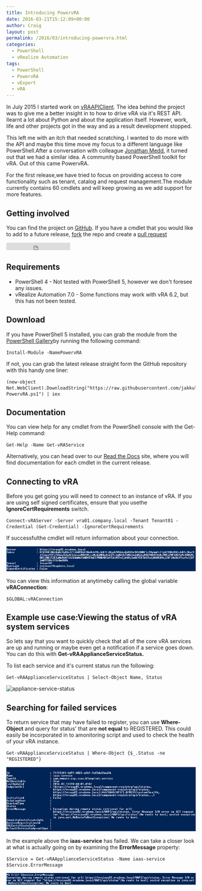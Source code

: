 ```yaml
---
title: Introducing PowervRA
date: 2016-03-21T15:12:09+00:00
author: Craig
layout: post
permalink: /2016/03/introducing-powervra.html
categories:
  - PowerShell
  - vRealize Automation
tags:
  - PowerShell
  - PowervRA
  - vExpert
  - vRA
---
```

In July 2015 I started work on [vRAAPIClient](https://github.com/chelnak/vRAAPIClient). The idea behind the project was to give me a better insight in to how to drive vRA via it's REST API. Ilearnt a lot about Python and about the application itself. However, work, life and other projects got in the way and as a result development stopped.

This left me with an itch that needed scratching. I wanted to do more with the API and maybe this time move my focus to a different language like PowerShell.After a conversation with colleague [Jonathan Medd](https://twitter.com/jonathanmedd/), it turned out that we had a similar idea. A community based PowerShell toolkit for vRA. Out of this came PowervRA.

For the first release,we have tried to focus on providing access to core functionality such as tenant, catalog and request management.The module currently contains 60 cmdlets and will keep growing as we add support for more features.

## Getting involved

You can find the project on [GitHub](http://vexpert.me/PowervRA). If you have a cmdlet that you would like to add to a future release, [fork](https://help.github.com/articles/fork-a-repo/) the repo and create a [pull request]("https://help.github.com/articles/creating-a-pull-request/.
)
<iframe src="https://ghbtns.com/github-btn.html?user=jakkulabs&repo=PowervRA&type=fork&count=true" width="170px" height="20px" frameborder="0" scrolling="0"></iframe>

<!--more-->
## Requirements

* PowerShell 4 - Not tested with PowerShell 5, however we don't foresee any issues.
* vRealize Automation 7.0 - Some functions may work with vRA 6.2, but this has not been tested.

## Download

If you have PowerShell 5 installed, you can grab the module from the <a href="https://www.powershellgallery.com/" target="_blank">PowerShell Gallery</a>by running the following command:

```
Install-Module -NamePowervRA
```

If not, you can grab the latest release straight form the GitHub repository with this handy one liner:

```
(new-object Net.WebClient).DownloadString("https://raw.githubusercontent.com/jakkulabs/PowervRA/master/Get-PowervRA.ps1") | iex
```

## Documentation

You can view help for any cmdlet from the PowerShell console with the Get-Help command:

```
Get-Help -Name Get-vRAService
```

Alternatively, you can head over to our [Read the Docs](http://powervra.readthedocs.org/) site, where you will find documentation for each cmdlet in the current release.

## Connecting to vRA

Before you get going you will need to connect to an instance of vRA. If you are using self signed certificates, ensure that you usethe **IgnoreCertRequirements** switch.

```
Connect-vRAServer -Server vra01.company.local -Tenant Tenant01 -Credential (Get-Credential) -IgnoreCertRequirements
```

If successfulthe cmdlet will return information about your connection.

![vraconnection](/assets/images/vraconnection.png)

You can view this information at anytimeby calling the global variable **vRAConnection**:

```
$GLOBAL:vRAConnection
```

## Example use case:Viewing the status of vRA system services

So lets say that you want to quickly check that all of the core vRA services are up and running or maybe even get a notification if a service goes down. You can do this with **Get-vRAApplianceServiceStatus.**

To list each service and it's current status run the following:

```
Get-vRAApplianceServiceStatus | Select-Object Name, Status
```

![appliance-service-status](http://www.helloitscraig.co.uk/wp-content/uploads/2016/03/Get-vRAApplianceServiceStatus-e1458224121579.png)

## Searching for failed services

To return service that may have failed to register, you can use **Where-Object** and query for status' that are **not equal** to REGISTERED. This could easily be incorporated in to amonitoring script and used to check the health of your vRA instance.

```
Get-vRAApplianceServiceStatus | Where-Object {$_.Status -ne "REGISTERED"}
```

![failed-service](/assets/images/FailedService-e1458224026231.png)

In the example above the **iaas-service** has failed. We can take a closer look at what is actually going on by examining the **ErrorMessage** property:

```
$Service = Get-vRAApplianceServiceStatus -Name iaas-service
$Service.ErrorMessage
```

![error](/assets/images/error.png)
